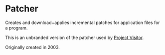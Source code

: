 Patcher
=======

Creates and download+applies incremental patches for application files for a program.

This is an unbranded version of the patcher used by [Project Visitor](http://www.projectvisitor.com).

Originally created in 2003.
